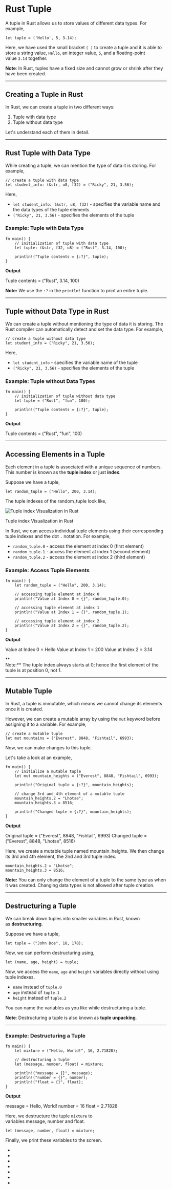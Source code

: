 # Rust Tuple

A tuple in Rust allows us to store values of different data types. For example,

```
let tuple = ('Hello', 5, 3.14);
```

Here, we have used the small bracket `( )` to create a tuple and it is able to store a string value, `Hello`, an integer value, `5`, and a floating-point value `3.14` together.

**Note**: In Rust, tuples have a fixed size and cannot grow or shrink after they have been created.

---

## Creating a Tuple in Rust

In Rust, we can create a tuple in two different ways:

1. Tuple with data type
2. Tuple without data type

Let's understand each of them in detail.

---

## Rust Tuple with Data Type

While creating a tuple, we can mention the type of data it is storing. For example,

```
// create a tuple with data type
let student_info: (&str, u8, f32) = ("Ricky", 21, 3.56);
```

Here,

- `let student_info: (&str, u8, f32)` - specifies the variable name and the data types of the tuple elements
- `("Ricky", 21, 3.56)` - specifies the elements of the tuple

### Example: Tuple with Data Type

```
fn main() {
    // initialization of tuple with data type
    let tuple: (&str, f32, u8) = ("Rust", 3.14, 100);
    
    println!("Tuple contents = {:?}", tuple);
}
```

**Output**

Tuple contents = ("Rust", 3.14, 100)

**Note:** We use the `:?` in the `println!` function to print an entire tuple.

---

## Tuple without Data Type in Rust

We can create a tuple without mentioning the type of data it is storing. The Rust compiler can automatically detect and set the data type. For example,

```
// create a tuple without data type
let student_info = ("Ricky", 21, 3.56);
```

Here,

- `let student_info` - specifies the variable name of the tuple
- `("Ricky", 21, 3.56)` - specifies the elements of the tuple

### Example: Tuple without Data Types

```
fn main() {
    // initialization of tuple without data type
    let tuple = ("Rust", "fun", 100);

    println!("Tuple contents = {:?}", tuple);
}
```

**Output**

Tuple contents = ("Rust", "fun", 100)

---

## Accessing Elements in a Tuple

Each element in a tuple is associated with a unique sequence of numbers. This number is known as the **tuple index** or just **index**.

Suppose we have a tuple,

```
let random_tuple = ("Hello", 200, 3.14);
```

The tuple indexes of the random_tuple look like,

![Tuple index Visualization in Rust](https://www.programiz.com/sites/tutorial2program/files/tuple-index-visualization-in-rust.png "Tuple index Visualization in Rust")

Tuple index Visualization in Rust

In Rust, we can access individual tuple elements using their corresponding tuple indexes and the dot `.` notation. For example,

- `random_tuple.0` - access the element at index 0 (first element)
- `random_tuple.1` - access the element at index 1 (second element)
- `random_tuple.2` - access the element at index 2 (third element)

### Example: Access Tuple Elements

```
fn main() {
    let random_tuple = ("Hello", 200, 3.14);

    // accessing tuple element at index 0
    println!("Value at Index 0 = {}", random_tuple.0);
    
    // accessing tuple element at index 1
    println!("Value at Index 1 = {}", random_tuple.1);
    
    // accessing tuple element at index 2
    println!("Value at Index 2 = {}", random_tuple.2);
}
```

**Output**

Value at Index 0 = Hello
Value at Index 1 = 200
Value at Index 2 = 3.14

**  
Note:** The tuple index always starts at 0; hence the first element of the tuple is at position 0, not 1.

---

## Mutable Tuple

In Rust, a tuple is immutable, which means we cannot change its elements once it is created.

However, we can create a mutable array by using the `mut` keyword before assigning it to a variable. For example,

```
// create a mutable tuple 
let mut mountains = ("Everest", 8848, "Fishtail", 6993);
```

Now, we can make changes to this tuple.

Let's take a look at an example,

```
fn main() {
    // initialize a mutable tuple
    let mut mountain_heights = ("Everest", 8848, "Fishtail", 6993);
    
    println!("Original tuple = {:?}", mountain_heights);
    
    // change 3rd and 4th element of a mutable tuple
    mountain_heights.2 = "Lhotse";
    mountain_heights.3 = 8516;
    
    println!("Changed tuple = {:?}", mountain_heights);
}
```

**Output**

Original tuple = ("Everest", 8848, "Fishtail", 6993)
Changed tuple = ("Everest", 8848, "Lhotse", 8516)

Here, we create a mutable tuple named mountain_heights. We then change its 3rd and 4th element, the 2nd and 3rd tuple index.

```
mountain_heights.2 = "Lhotse";
mountain_heights.3 = 8516;
```

**Note:** You can only change the element of a tuple to the same type as when it was created. Changing data types is not allowed after tuple creation.

---

## Destructuring a Tuple

We can break down tuples into smaller variables in Rust, known as **destructuring**.

Suppose we have a tuple,

```
let tuple = ("John Doe", 18, 178);
```

Now, we can perform destructuring using,

```
let (name, age, height) = tuple;
```

Now, we access the `name`, `age` and `height` variables directly without using tuple indexes.

- `name` instead of `tuple.0`
- `age` instead of `tuple.1`
- `height` instead of `tuple.2`

You can name the variables as you like while destructuring a tuple.

**Note**: Destructuring a tuple is also known as **tuple unpacking**.

---

### Example: Destructuring a Tuple

```
fn main() {
    let mixture = ("Hello, World!", 16, 2.71828);
    
    // destructuring a tuple
    let (message, number, float) = mixture;
    
    println!("message = {}", message);
    println!("number = {}", number);
    println!("float = {}", float);
}
```

**Output**

message = Hello, World!
number = 16
float = 2.71828

Here, we destructure the tuple `mixture` to variables message, number and float.

```
let (message, number, float) = mixture;
```

Finally, we print these variables to the screen.

- [](https://www.programiz.com/rust/tuple#introduction)
- [](https://www.programiz.com/rust/tuple#creating)
- [](https://www.programiz.com/rust/tuple#tuple-with-data-type)
- [](https://www.programiz.com/rust/tuple#tuple-without-data-type)
- [](https://www.programiz.com/rust/tuple#accessing-elements)
- [](https://www.programiz.com/rust/tuple#mutable-tuple)
- [](https://www.programiz.com/rust/tuple#destructuring-a-tuple)